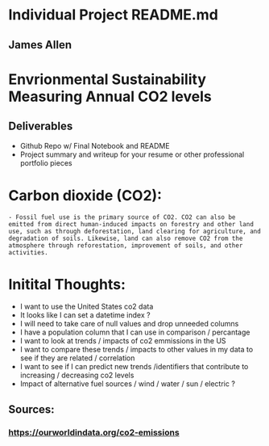 # Individual Project README.md

## James Allen 

# Envrionmental Sustainability Measuring Annual CO2 levels

## Deliverables

- Github Repo w/ Final Notebook and README
- Project summary and writeup for your resume or other professional portfolio pieces

# Carbon dioxide (CO2): 
    - Fossil fuel use is the primary source of CO2. CO2 can also be emitted from direct human-induced impacts on forestry and other land use, such as through deforestation, land clearing for agriculture, and degradation of soils. Likewise, land can also remove CO2 from the atmosphere through reforestation, improvement of soils, and other activities.

# Initital Thoughts:
- I want to use the United States co2 data
- It looks like I can set a datetime index ?
- I will need to take care of null values and drop unneeded columns
- I have a population column that I can use in comparison / percantage
- I want to look at trends / impacts of co2 emmissions in the US
- I want to compare these trends / impacts to other values in my data to see if they are related / correlation
- I want to see if I can predict new trends /identifiers that contribute to increasing / decreasing co2 levels
- Impact of alternative fuel sources / wind / water / sun / electric ?


## Sources:
### https://ourworldindata.org/co2-emissions